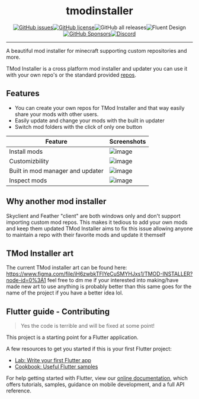 <div align="center">

# tmodinstaller

</div>

<div align="center">

[![GitHub issues](https://img.shields.io/github/issues/Tricked-dev/tmodinstaller)](https://github.com/Tricked-dev/tmodinstaller/issues)[![GitHub license](https://img.shields.io/badge/license-CC--BY--NC--ND--3-orange)](https://github.com/Tricked-dev/tmodinstaller)![GitHub all releases](https://img.shields.io/github/downloads/tricked-dev/tmodinstaller/total)![Fluent Design](https://img.shields.io/badge/fluent-design-blue?color=7A7574&labelColor=0078D7)[![GitHub Sponsors](https://img.shields.io/github/sponsors/tricked-dev)](https://github.com/sponsors/Tricked-dev)[![Discord](https://img.shields.io/discord/945782183656833075)](https://discord.gg/wU9kyjdJup)

</div>

---

A beautiful mod installer for minecraft supporting custom repositories and more.

TMod Installer is a cross platform mod installer and updater you can use it with your own repo's or the standard provided [repos](https://github.com/Tricked-dev/tmodinstallerrepo).

## Features

- You can create your own repos for TMod Installer and that way easily share your mods with other users.
- Easily update and change your mods with the built in updater
- Switch mod folders with the click of only one button

| Feature                          | Screenshots                                                                                                     |
| -------------------------------- | --------------------------------------------------------------------------------------------------------------- |
| Install mods                     | ![image](https://user-images.githubusercontent.com/72335827/155962358-f7d5a924-1c64-49f5-8b02-f6d87ecaf93d.png) |
| Customizbility                   | ![image](https://user-images.githubusercontent.com/72335827/155805773-a2813b98-f1dd-4953-9be3-d4f3d7dd36e6.png) |
| Built in mod manager and updater | ![image](https://user-images.githubusercontent.com/72335827/155962546-2fc5b8e0-d454-4c79-8205-921052642eac.png) |
| Inspect mods                     | ![image](https://user-images.githubusercontent.com/72335827/155962136-0e84de22-29dc-4fde-9bd5-6904b3f03935.png) |

## Why another mod installer

Skyclient and Feather "client" are both windows only and don't support importing custom mod repos. This makes it tedious to add your own mods and keep them updated TMod Installer aims to fix this issue allowing anyone to maintain a repo with their favorite mods and update it themself

## TMod Installer art

The current TMod installer art can be found here: https://www.figma.com/file/iH6zwbkTFIYeCuSMYHJxs1/TMOD-INSTALLER?node-id=0%3A1 feel free to dm me if your interested into making/have made new art to use anything is probably better than this same goes for the name of the project if you have a better idea lol.

## Flutter guide - Contributing

> Yes the code is terrible and will be fixed at some point!

This project is a starting point for a Flutter application.

A few resources to get you started if this is your first Flutter project:

- [Lab: Write your first Flutter app](https://flutter.dev/docs/get-started/codelab)
- [Cookbook: Useful Flutter samples](https://flutter.dev/docs/cookbook)

For help getting started with Flutter, view our
[online documentation](https://flutter.dev/docs), which offers tutorials,
samples, guidance on mobile development, and a full API reference.
